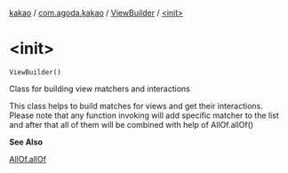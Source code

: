 [kakao](../../index.md) / [com.agoda.kakao](../index.md) / [ViewBuilder](index.md) / [&lt;init&gt;](./-init-.md)

# &lt;init&gt;

`ViewBuilder()`

Class for building view matchers and interactions

This class helps to build matches for views and get their interactions.
Please note that any function invoking will add specific matcher to the list
and after that all of them will be combined with help of AllOf.allOf()

**See Also**

[AllOf.allOf](#)


